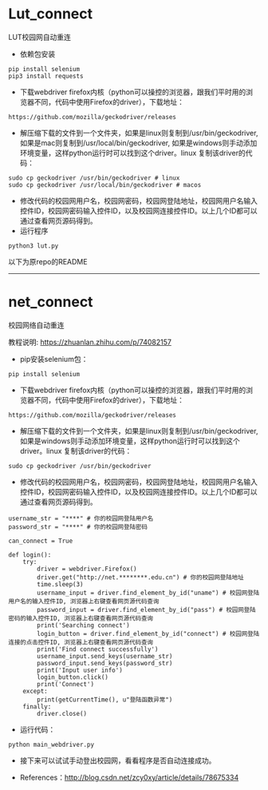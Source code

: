 # Lut_connect
LUT校园网自动重连

* 依赖包安装
```shell
pip install selenium
pip3 install requests

```

* 下载webdriver firefox内核（python可以操控的浏览器，跟我们平时用的浏览器不同，代码中使用Firefox的driver），下载地址：
```
https://github.com/mozilla/geckodriver/releases
```

* 解压缩下载的文件到一个文件夹，如果是linux则复制到/usr/bin/geckodriver, 如果是mac则复制到/usr/local/bin/geckodriver, 如果是windows则手动添加环境变量，这样python运行时可以找到这个driver。linux 复制该driver的代码：
```
sudo cp geckodriver /usr/bin/geckodriver # linux
sudo cp geckodriver /usr/local/bin/geckodriver # macos
```

* 修改代码的校园网用户名，校园网密码，校园网登陆地址，校园网用户名输入控件ID，校园网密码输入控件ID，以及校园网连接控件ID。以上几个ID都可以通过查看网页源码得到。</br>
* 运行程序
```
python3 lut.py
```

以下为原repo的README

---


# net_connect
校园网络自动重连

教程说明: https://zhuanlan.zhihu.com/p/74082157



* pip安装selenium包：
```
pip install selenium
```
* 下载webdriver firefox内核（python可以操控的浏览器，跟我们平时用的浏览器不同，代码中使用Firefox的driver），下载地址：
```
https://github.com/mozilla/geckodriver/releases
```

* 解压缩下载的文件到一个文件夹，如果是linux则复制到/usr/bin/geckodriver,  如果是windows则手动添加环境变量，这样python运行时可以找到这个driver。linux 复制该driver的代码：
```
sudo cp geckodriver /usr/bin/geckodriver
```

* 修改代码的校园网用户名，校园网密码，校园网登陆地址，校园网用户名输入控件ID，校园网密码输入控件ID，以及校园网连接控件ID。以上几个ID都可以通过查看网页源码得到。
```
username_str = "****" # 你的校园网登陆用户名
password_str = "****" # 你的校园网登陆密码

can_connect = True

def login():
    try:
        driver = webdriver.Firefox()
        driver.get("http://net.********.edu.cn") # 你的校园网登陆地址
        time.sleep(3)
        username_input = driver.find_element_by_id("uname") # 校园网登陆用户名的输入控件ID, 浏览器上右键查看网页源代码查询
        password_input = driver.find_element_by_id("pass") # 校园网登陆密码的输入控件ID, 浏览器上右键查看网页源代码查询
        print('Searching connect')
        login_button = driver.find_element_by_id("connect") # 校园网登陆连接的点击控件ID, 浏览器上右键查看网页源代码查询
        print('Find connect successfully')
        username_input.send_keys(username_str)
        password_input.send_keys(password_str)
        print('Input user info')
        login_button.click()
        print('Connect')
    except:
        print(getCurrentTime(), u"登陆函数异常")
    finally:
        driver.close()
```

* 运行代码：
```
python main_webdriver.py
```

* 接下来可以试试手动登出校园网，看看程序是否自动连接成功。

* References：http://blog.csdn.net/zcy0xy/article/details/78675334

